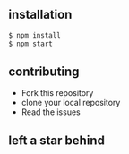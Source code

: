 ## installation
```bash 
$ npm install
$ npm start
```




## contributing
 * Fork this repository
 * clone your local repository
 * Read the issues
 ## left a star behind
